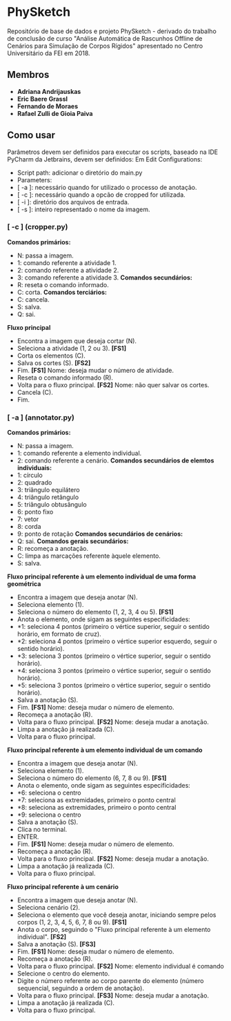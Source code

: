 # PhySketch
Repositório de base de dados e projeto PhySketch - derivado do trabalho de conclusão de curso "Análise Automática de Rascunhos Offline de Cenários para Simulação de Corpos Rígidos" apresentado no Centro Universitário da FEI em 2018.

## Membros ##
* **Adriana Andrijauskas**
* **Eric Baere Grassl**
* **Fernando de Moraes**
* **Rafael Zulli de Gioia Paiva**



## Como usar
Parâmetros devem ser definidos para executar os scripts, baseado na IDE PyCharm da Jetbrains, devem ser definidos:
Em Edit Configurations:
* Script path: adicionar o diretório do main.py
* Parameters:
* [ -a ]: necessário quando for utilizado o processo de anotação.
* [ -c ]: necessário quando a opcão de cropped for utilizada.
* [ -i ]: diretório dos arquivos de entrada.
* [ -s ]: inteiro representado o nome da imagem.



### [ -c ] (cropper.py)
**Comandos primários:**
* N: passa a imagem.
* 1: comando referente a atividade 1.
* 2: comando referente a atividade 2.
* 3: comando referente a atividade 3.
**Comandos secundários:**
* R: reseta o comando informado.
* C: corta.
**Comandos terciários:**
* C: cancela.
* S: salva.
* Q: sai.

**Fluxo principal**
* Encontra a imagem que deseja cortar (N).
* Seleciona a atividade (1, 2 ou 3). **[FS1]**
* Corta os elementos (C).
* Salva os cortes (S). **[FS2]**
* Fim.
**[FS1]**
Nome: deseja mudar o número de atividade.
* Reseta o comando informado (R).
* Volta para o fluxo principal.
**[FS2]**
Nome: não quer salvar os cortes.
* Cancela (C).
* Fim.



### [ -a ] (annotator.py)
**Comandos primários:**
* N: passa a imagem.
* 1: comando referente a elemento individual.
* 2: comando referente a cenário.
**Comandos secundários de elemtos individuais:**
* 1: círculo
* 2: quadrado
* 3: triângulo equilátero
* 4: triângulo retângulo
* 5: triângulo obtusângulo
* 6: ponto fixo
* 7: vetor
* 8: corda
* 9: ponto de rotação
**Comandos secundários de cenários:**
* Q: sai.
**Comandos gerais secundários:**
* R: recomeça a anotação.
* C: limpa as marcações referente àquele elemento.
* S: salva.

**Fluxo principal referente à um elemento individual de uma forma geométrica**
* Encontra a imagem que deseja anotar (N).
* Seleciona elemento (1).
* Seleciona o número do elemento (1, 2, 3, 4 ou 5). **[FS1]**
* Anota o elemento, onde sigam as seguintes especificidades:
* *1: seleciona 4 pontos (primeiro o vértice superior, seguir o sentido horário, em formato de cruz).
* *2: seleciona 4 pontos (primeiro o vértice superior esquerdo, seguir o sentido horário).
* *3: seleciona 3 pontos (primeiro o vértice superior, seguir o sentido horário).
* *4: seleciona 3 pontos (primeiro o vértice superior, seguir o sentido horário).
* *5: seleciona 3 pontos (primeiro o vértice superior, seguir o sentido horário).
* Salva a anotação (S).
* Fim.
**[FS1]**
Nome: deseja mudar o número de elemento.
* Recomeça a anotação (R).
* Volta para o fluxo principal.
**[FS2]**
Nome: deseja mudar a anotação.
* Limpa a anotação já realizada (C).
* Volta para o fluxo principal.

**Fluxo principal referente à um elemento individual de um comando**
* Encontra a imagem que deseja anotar (N).
* Seleciona elemento (1).
* Seleciona o número do elemento (6, 7, 8 ou 9). **[FS1]**
* Anota o elemento, onde sigam as seguintes especificidades:
* *6: seleciona o centro
* *7: seleciona as extremidades, primeiro o ponto central
* *8: seleciona as extremidades, primeiro o ponto central
* *9: seleciona o centro
* Salva a anotação (S).
* Clica no terminal.
* ENTER.
* Fim.
**[FS1]**
Nome: deseja mudar o número de elemento.
* Recomeça a anotação (R).
* Volta para o fluxo principal.
**[FS2]**
Nome: deseja mudar a anotação.
* Limpa a anotação já realizada (C).
* Volta para o fluxo principal.

**Fluxo principal referente à um cenário**
* Encontra a imagem que deseja anotar (N).
* Seleciona cenário (2).
* Seleciona o elemento que você deseja anotar, iniciando sempre pelos corpos (1, 2, 3, 4, 5, 6, 7, 8 ou 9). **[FS1]**
* Anota o corpo, seguindo o "Fluxo principal referente à um elemento individual". **[FS2]**
* Salva a anotação (S). **[FS3]**
* Fim.
**[FS1]**
Nome: deseja mudar o número de elemento.
* Recomeça a anotação (R).
* Volta para o fluxo principal.
**[FS2]**
Nome: elemento individual é comando
* Selecione o centro do elemento.
* Digite o número referente ao corpo parente do elemento (número sequencial, seguindo a ordem de anotação).
* Volta para o fluxo principal.
**[FS3]**
Nome: deseja mudar a anotação.
* Limpa a anotação já realizada (C).
* Volta para o fluxo principal.
